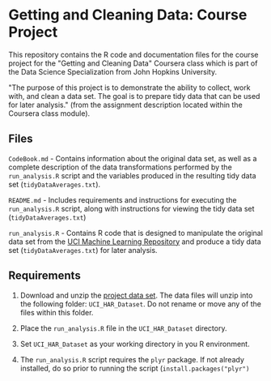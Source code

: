 Getting and Cleaning Data: Course Project
=========================================

This repository contains the R code and documentation files for the course project for the "Getting and Cleaning Data" Coursera class which is part of the Data Science Specialization from John Hopkins University.

"The purpose of this project is to demonstrate the ability to collect, work with, and clean a data set. The goal is to prepare tidy data that can be used for later analysis." (from the assignment description located within the Coursera class module).

## Files

`CodeBook.md` - Contains information about the original data set, as well as a complete description of the data transformations performed by the `run_analysis.R` script and the variables produced in the resulting tidy data set (`tidyDataAverages.txt`).

`README.md` - Includes requirements and instructions for executing the `run_analysis.R` script, along with instructions for viewing the tidy data set (`tidyDataAverages.txt`)

`run_analysis.R` - Contains R code that is designed to manipulate the original data set from the [UCI Machine Learning Repository](http://archive.ics.uci.edu/ml/datasets/Human+Activity+Recognition+Using+Smartphones) and produce a tidy data set (`tidyDataAverages.txt`) for later analysis.

## Requirements

1. Download and unzip the [project data set](https://d396qusza40orc.cloudfront.net/getdata%2Fprojectfiles%2FUCI%20HAR%20Dataset.zip). The data files will unzip into the following folder: `UCI_HAR_Dataset`. Do not rename or move any of the files within this folder.

2. Place the `run_analysis.R` file in the `UCI_HAR_Dataset` directory.

3. Set `UCI_HAR_Dataset` as your working directory in you R environment.

4. The `run_analysis.R` script requires the `plyr` package. If not already installed, do so prior to running the script (`install.packages("plyr")`
